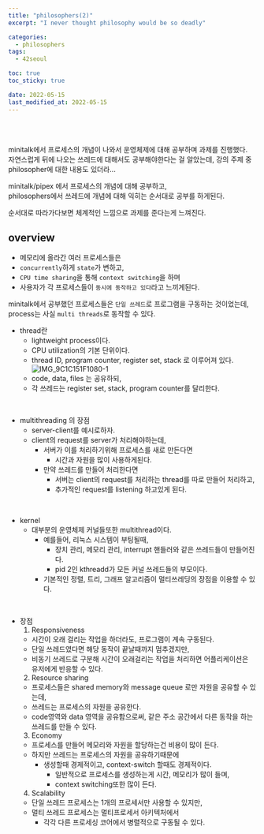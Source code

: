 ```yaml
---
title: "philosophers(2)"
excerpt: "I never thought philosophy would be so deadly"

categories:
  - philosophers
tags:
  - 42seoul

toc: true
toc_sticky: true

date: 2022-05-15
last_modified_at: 2022-05-15
---
```


<br><br>

minitalk에서 프로세스의 개념이 나와서 운영체제에 대해 공부하며 과제를 진행했다.  
자연스럽게 뒤에 나오는 쓰레드에 대해서도 공부해야한다는 걸 알았는데, 강의 주제 중 philosopher에 대한 내용도 있더라...  

minitalk/pipex 에서 프로세스의 개념에 대해 공부하고,  
philosophers에서 쓰레드에 개념에 대해 익히는 순서대로 공부를 하게된다.  

순서대로 따라가다보면 체계적인 느낌으로 과제를 준다는게 느껴진다.  


## overview

- 메모리에 올라간 여러 프로세스들은
- `concurrently`하게 `state`가 변하고,
- `CPU time sharing`을 통해 `context switching`을 하며
- 사용자가 각 프로세스들이 `동시에 동작하고 있다`라고 느끼게된다.  

minitalk에서 공부했던 프로세스들은 `단일 쓰레드`로 프로그램을 구동하는 것이었는데,  
process는 사실 `multi threads`로 동작할 수 있다.  

- thread란
  - lightweight process이다.
  - CPU utilization의 기본 단위이다.
  - thread ID, program counter, register set, stack 로 이루어져 있다.
  ![IMG_9C1C151F1080-1](https://user-images.githubusercontent.com/76278794/168482298-30dd3ec0-76d6-45d2-adc0-259579d37ce4.jpeg)
  - code, data, files 는 공유하되,
  - 각 쓰레드는 register set, stack, program counter를 달리한다.

<br>

- multithreading 의 장점
  - server-client를 예시로하자.
  - client의 request를 server가 처리해야하는데, 
    - 서버가 이를 처리하기위해 프로세스를 새로 만든다면 
      - 시간과 자원을 많이 사용하게된다.
    - 만약 쓰레드를 만들어 처리한다면
      - 서버는 client의 request를 처리하는 thread를 따로 만들어 처리하고, 
      - 추가적인 request를 listening 하고있게 된다.

<br>

- kernel
  - 대부분의 운영체제 커널들또한 multithread이다.
    - 예를들어, 리눅스 시스템이 부팅될때,
      - 장치 관리, 메모리 관리, interrupt 핸들러와 같은 쓰레드들이 만들어진다.
      - pid 2인 kthreadd가 모든 커널 쓰레드들의 부모이다.
    - 기본적인 정렬, 트리, 그래프 알고리즘이 멀티쓰레딩의 장점을 이용할 수 있다.


<br>

- 장점
  1. Responsiveness
    - 시간이 오래 걸리는 작업을 하더라도, 프로그램이 계속 구동된다.
    - 단일 쓰레드였다면 해당 동작이 끝날때까지 멈추겠지만, 
    - 비동기 쓰레드로 구분해 시간이 오래걸리는 작업을 처리하면 어플리케이션은 유저에게 반응할 수 있다.
  2. Resource sharing
    - 프로세스들은 shared memory와 message queue 로만 자원을 공유할 수 있는데,
    - 쓰레드는 프로세스의 자원을 공유한다.
    - code영역와 data 영역을 공유함으로써, 같은 주소 공간에서 다른 동작을 하는 쓰레드를 만들 수 있다.
  3. Economy
    - 프로세스를 만들어 메모리와 자원을 할당하는건 비용이 많이 든다.
    - 하지만 쓰레드는 프로세스의 자원을 공유하기때문에 
      - 생성할때 경제적이고, context-switch 할때도 경제적이다.
        - 일반적으로 프로세스를 생성하는게 시간, 메모리가 많이 들며,
        - context switching또한 많이 든다.
  4. Scalability
    - 단일 쓰레드 프로세스는 1개의 프로세서만 사용할 수 있지만,
    - 멀티 쓰레드 프로세스는 멀티프로세서 아키텍처에서 
      - 각각 다른 프로세싱 코어에서 병렬적으로 구동될 수 있다.


